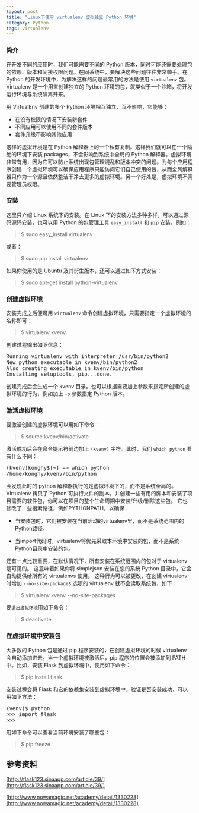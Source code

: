 ```yaml
---
layout: post
title: "Linux下使用 virtualenv 虚拟独立 Python 环境"
category: Python
tags: virtualenv
---
```


### 简介

在开发不同的应用时，我们可能需要不同的 Python 版本，同时可能还需要处理包的依赖、版本和间接权限问题。在同系统中，要解决这些问题往往非常棘手。在 Python 的开发环境中，为解决这样的问题最常用的方法是使用 `virtualenv` 包。 Virtualenv 是一个用来创建独立的 Python 环境的包，就类似于一个沙箱，将开发运行环境与系统隔离开来。

用 VirtualEnv 创建的多个 Python 环境相互独立，互不影响，它能够：

- 在没有权限的情况下安装新套件
- 不同应用可以使用不同的套件版本
- 套件升级不影响其他应用

这样的虚拟环境是在 Python 解释器上的一个私有复制。这样我们就可以在一个隔绝的环境下安装 packages，不会影响到系统中全局的 Python 解释器。虚拟环境非常有用，因为它可以防止系统出现包管理混乱和版本冲突的问题。为每个应用程序创建一个虚拟环境可以确保应用程序只能访问它们自己使用的包，从而全局解释器只作为一个源且依然整洁干净去更多的虚拟环境。另一个好处是，虚拟环境不需要管理员权限。


### 安装
这里只介绍 Linux 系统下的安装。在 Linux 下的安装方法多种多样，可以通过源码源码安装，也可以用 Python 的包管理工具 `easy_install` 和 `pip` 安装，例如：

> $ sudo easy_install virtualenv

或者：

> $ sudo pip install virtualenv

如果你使用的是 Ubuntu 及其衍生版本，还可以通过如下方式安装：

> $ sudo apt-get install python-virtualenv

### 创建虚拟环境
安装完成之后便可用 `virtualenv` 命令创建虚拟环境，只需要指定一个虚拟环境的名称即可：

> $ virtualenv kvenv

创建过程输出如下信息：

<pre>
Running virtualenv with interpreter /usr/bin/python2
New python executable in kvenv/bin/python2
Also creating executable in kvenv/bin/python
Installing setuptools, pip...done.
</pre>

创建完成后会生成一个 kvenv 目录。也可以根据需要加上参数来指定所创建的虚拟环境的行为，例如加上 `-p` 参数指定 Python 版本。

### 激活虚拟环境

要激活创建的虚拟环境可以用如下命令：

> $ source kvenv/bin/activate

激活成功后会在命令提示符前边加上 `(kvenv)` 字符。此时，我们 `which python` 看有什么不同：

<pre>
(kvenv)konghy$[~] => which python
/home/konghy/kvenv/bin/python
</pre>

会发现此时的 python 解释器执行的是虚拟环境下的，而不是系统全局的。Virtualenv 拷贝了 Python 可执行文件的副本，并创建一些有用的脚本和安装了项目需要的软件包，你可以在项目的整个生命周期中安装/升级/删除这些包。 它也修改了一些搜索路径，例如PYTHONPATH，以确保：

- 当安装包时，它们被安装在当前活动的virtualenv里，而不是系统范围内的Python路径。

- 当import代码时，virtualenv将优先采取本环境中安装的包，而不是系统Python目录中安装的包。

还有一点比较重要，在默认情况下，所有安装在系统范围内的包对于 virtualenv 是可见的。 这意味着如果你将 simplejson 安装在您的系统 Python 目录中，它会自动提供给所有的 virtualenvs 使用。 这种行为可以被更改，在创建 virtualenv 时增加 `--no-site-package`s 选项的 virtualenv 就不会读取系统包，如下：

> $ virtualenv kvenv --no-site-packages

要`退出虚拟环境`用如下命令：

> $ deactivate

### 在虚拟环境中安装包

大多数的 Python 包是通过 pip 程序安装的，在创建虚拟环境的时候 virtualenv 会自动添加进去。当一个虚拟环境被激活后，pip 程序的位置会被添加到 PATH 中。比如，安装 Flask 到虚拟环境中，使用如下命令：

> $ pip install flask

安装过程会将 Flask 和它的依赖集安装到虚拟环境中。验证是否安装成功，可以用如下方法：

<pre>
(venv)$ python
>>> import flask
>>>
</pre>

用如下命令可以查看当前环境安装了哪些包：

> $ pip freeze

## 参考资料

[http://flask123.sinaapp.com/article/39/](http://flask123.sinaapp.com/article/39/)

[http://www.nowamagic.net/academy/detail/1330228](http://www.nowamagic.net/academy/detail/1330228)